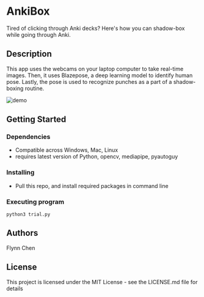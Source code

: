 # AnkiBox

Tired of clicking through Anki decks? Here's how you can shadow-box while going through Anki.

## Description

This app uses the webcams on your laptop computer to take real-time images.
Then, it uses Blazepose, a deep learning model to identify human pose. 
Lastly, the pose is used to recognize punches as a part of a shadow-boxing routine.

![demo](demo.gif)

## Getting Started

### Dependencies

* Compatible across Windows, Mac, Linux
* requires latest version of Python, opencv, mediapipe, pyautoguy

### Installing

* Pull this repo, and install required packages in command line

### Executing program

```
python3 trial.py
```

## Authors

Flynn Chen

## License

This project is licensed under the MIT License - see the LICENSE.md file for details
